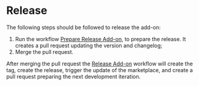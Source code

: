 # Release

The following steps should be followed to release the add-on:
 1. Run the workflow [Prepare Release Add-on](https://github.com/zaproxy/community-scripts/actions/workflows/prepare-release-add-on.yml),
    to prepare the release. It creates a pull request updating the version and changelog;
 2. Merge the pull request.

After merging the pull request the [Release Add-on](https://github.com/zaproxy/community-scripts/actions/workflows/release-add-on.yml) workflow
will create the tag, create the release, trigger the update of the marketplace, and create a pull request preparing the next development iteration.
